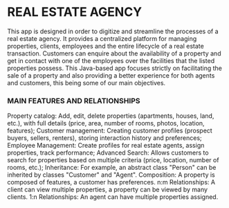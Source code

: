 # REAL ESTATE AGENCY 
This app is designed in order to digitize and streamline the processes of a real estate agency. It provides a centralized platform for managing properties, clients, employees and the entire lifecycle of a real estate transaction. Customers can enquire about the availability of a property and get in contact with one of the employees over the facilities that the listed properties possess. This Java-based app focuses strictly on facilitating the sale of a property and also providing a better experience for both agents and customers, this being some of our main objectives.

### MAIN FEATURES AND RELATIONSHIPS

Property catalog: Add, edit, delete properties (apartments, houses, land, etc.), with full details (price, area, number of rooms, photos, location, features);
Customer management: Creating customer profiles (prospect buyers, sellers, renters), storing interaction history and preferences;
Employee Management: Create profiles for real estate agents, assign properties, track performance;
Advanced Search: Allows customers to search for properties based on multiple criteria (price, location, number of rooms, etc.);
Inheritance: For example, an abstract class "Person" can be inherited by classes "Customer" and "Agent".
Composition: A property is composed of features, a customer has preferences.
n:m Relationships: A client can view multiple properties, a property can be viewed by many clients.
1:n Relationships: An agent can have multiple properties assigned.
